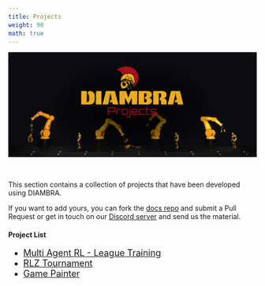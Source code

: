 ```yaml
---
title: Projects
weight: 90
math: true
---
```


<figure style="margin-bottom:0px; margin-top:0px; margin-right:auto; margin-left:auto; width: 100%;">
  <img src="../../images/projects/cover.png" style="margin-top:0px;margin-bottom:30px;">
</figure>

This section contains a collection of projects that have been developed using DIAMBRA.

If you want to add yours, you can fork the <a href="https://github.com/diambra/docs" target="_blank">docs repo</a> and submit a Pull Request or get in touch on our <a href="https://diambra.ai/discord" target="_blank">Discord server</a> and send us the material.


#### Project List

<div style="font-size:1.125rem;">

- <a href="./marlleaguetraining/">Multi Agent RL - League Training</a>
- <a href="./rlztournament/">RLZ Tournament</a>
- <a href="./gamepainter/">Game Painter</a>
</div>




